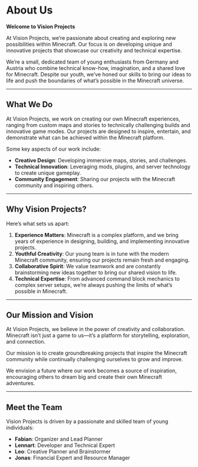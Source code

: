 # About Us

**Welcome to Vision Projects**  

At Vision Projects, we’re passionate about creating and exploring new possibilities within Minecraft. Our focus is on developing unique and innovative projects that showcase our creativity and technical expertise.  

We’re a small, dedicated team of young enthusiasts from Germany and Austria who combine technical know-how, imagination, and a shared love for Minecraft. Despite our youth, we’ve honed our skills to bring our ideas to life and push the boundaries of what’s possible in the Minecraft universe.  

---

## What We Do

At Vision Projects, we work on creating our own Minecraft experiences, ranging from custom maps and stories to technically challenging builds and innovative game modes. Our projects are designed to inspire, entertain, and demonstrate what can be achieved within the Minecraft platform.  

Some key aspects of our work include:  
- **Creative Design**: Developing immersive maps, stories, and challenges.  
- **Technical Innovation**: Leveraging mods, plugins, and server technology to create unique gameplay.  
- **Community Engagement**: Sharing our projects with the Minecraft community and inspiring others.  

---

## Why Vision Projects?  

Here’s what sets us apart:  

1. **Experience Matters**: Minecraft is a complex platform, and we bring years of experience in designing, building, and implementing innovative projects.  
2. **Youthful Creativity**: Our young team is in tune with the modern Minecraft community, ensuring our projects remain fresh and engaging.  
3. **Collaborative Spirit**: We value teamwork and are constantly brainstorming new ideas together to bring our shared vision to life.  
4. **Technical Expertise**: From advanced command block mechanics to complex server setups, we’re always pushing the limits of what’s possible in Minecraft.  

---

## Our Mission and Vision  

At Vision Projects, we believe in the power of creativity and collaboration. Minecraft isn’t just a game to us—it’s a platform for storytelling, exploration, and connection.  

Our mission is to create groundbreaking projects that inspire the Minecraft community while continually challenging ourselves to grow and improve.  

We envision a future where our work becomes a source of inspiration, encouraging others to dream big and create their own Minecraft adventures.  

---

## Meet the Team  

Vision Projects is driven by a passionate and skilled team of young individuals:  

- **Fabian**: Organizer and Lead Planner  
- **Lennart**: Developer and Technical Expert  
- **Leo**: Creative Planner and Brainstormer  
- **Jonas**: Financial Expert and Resource Manager  
